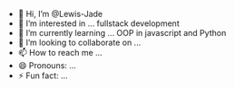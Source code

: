 - 👋 Hi, I’m @Lewis-Jade
- 👀 I’m interested in ... fullstack development
- 🌱 I’m currently learning ... OOP in javascript and Python
- 💞️ I’m looking to collaborate on ...
- 📫 How to reach me ...
- 😄 Pronouns: ...
- ⚡ Fun fact: ...

<!---
Lewis-Jade/Lewis-Jade is a ✨ special ✨ repository because its `README.md` (this file) appears on your GitHub profile.
You can click the Preview link to take a look at your changes.
--->
